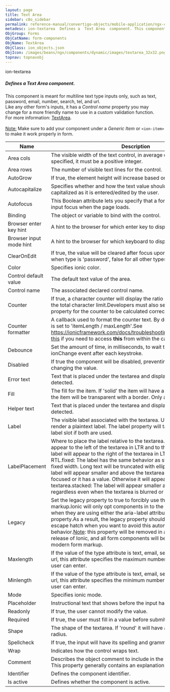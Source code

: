 ```yaml
---
layout: page
title: Text Area
sidebar: c8o_sidebar
permalink: reference-manual/convertigo-objects/mobile-application/ngx-components/form-components/text-area/
metadesc: ion-textarea  Defines a  Text Area  component. This component is meant for multiline text type inputs only, such as text, password, email, number, sea
ObjGroup: Forms
ObjCatName: form-components
ObjName: TextArea
ObjClass: ion_objects.json
ObjIcon: /images/beans/ngx/components/dynamic/images/textarea_32x32.png
topnav: topnavobj
---
```

ion-textarea<br/>

##### Defines a <i>Text Area</i> component.<br/>
This component is meant for multiline text type inputs only, such as text, password, email, number, search, tel, and url.<br/>
Like any other form's inputs, it has a <i>Control name</i> property you may change for a more friendly name to use in a custom validation function.<br/>
 For more information: <a href='https://ionicframework.com/docs/api/textarea'>TextArea</a>.<br/>
<br/>
<span class='orangetwinsoft'><u>Note:</u></span> Make sure to add your component under a <i>Generic Item</i> or <code>&lt;ion-item&gt;</code> to make it work properly in form.

Name | Description 
--- | ---
Area cols | The visible width of the text control, in average character widths. If it is specified, it must be a positive integer.
Area rows | The number of visible text lines for the control.
AutoGrow | If true, the element height will increase based on the value.
Autocapitalize | Specifies whether and how the text value should be automatically capitalized as it is entered/edited by the user.
Autofocus | This Boolean attribute lets you specify that a form control should have input focus when the page loads.
Binding | The object or variable to bind with the control.
Browser enter key hint | A hint to the browser for which enter key to display.
Browser input mode hint | A hint to the browser for which keyboard to display.
ClearOnEdit | If true, the value will be cleared after focus upon edit. Defaults to true when type is 'password', false for all other types.
Color | Specifies ionic color.
Control default value | The default text value of the area.
Control name | The associated declared control name.
Counter | If true, a character counter will display the ratio of characters used and the total character limit.Developers must also set the maxlength property for the counter to be calculated correctly.
Counter formatter | A callback used to format the counter text. By default the counter text is set to 'itemLength / maxLength'.See https://ionicframework.com/docs/troubleshooting/runtime#accessing-this if you need to access <b>this</b> from within the callback.
Debounce | Set the amount of time, in milliseconds, to wait to trigger the ionChange event after each keystroke.
Disabled | If true the component will be disabled, preventing the the user from changing the value.
Error text | Text that is placed under the textarea and displayed when an error is detected.
Fill | The fill for the item. If 'solid' the item will have a background. If 'outline' the item will be transparent with a border. Only available in md mode.
Helper text | Text that is placed under the textarea and displayed when no error is detected.
Label | The visible label associated with the textarea. Use this if you need to render a plaintext label. The label property will take priority over the label slot if both are used.
LabelPlacement | Where to place the label relative to the textarea.start: The label will appear to the left of the textarea in LTR and to the right in RTL.end: The label will appear to the right of the textarea in LTR and to the left in RTL.fixed: The label has the same behavior as start except it also has a fixed width. Long text will be truncated with ellipses (...).floating: The label will appear smaller and above the textarea when the input is focused or it has a value. Otherwise it will appear on top of the textarea.stacked: The label will appear smaller and above the textarea regardless even when the textarea is blurred or has no value.
Legacy | Set the legacy property to true to forcibly use the legacy form control markup.Ionic will only opt components in to the modern form markup when they are using either the aria-label attribute or the label property.As a result, the legacy property should only be used as an escape hatch when you want to avoid this automatic opt-in behavior.<u>Note</u>: this property will be removed in an upcoming major release of Ionic, and all form components will be opted-in to using the modern form markup.
Maxlength | If the value of the type attribute is text, email, search, password, tel, or url, this attribute specifies the maximum number of characters that the user can enter.
Minlength | If the value of the type attribute is text, email, search, password, tel, or url, this attribute specifies the minimum number of characters that the user can enter.
Mode | Specifies ionic mode.
Placeholder | Instructional text that shows before the input has a value.
Readonly | If true, the user cannot modify the value.
Required | If true, the user must fill in a value before submitting a form.
Shape | The shape of the textarea. If 'round' it will have an increased border radius.
Spellcheck | If true, the input will have its spelling and grammar checked.
Wrap | Indicates how the control wraps text.
Comment | Describes the object comment to include in the documentation report.  This property generally contains an explanation about the object. 
Identifier | Defines the component identifier.  
Is active | Defines whether the component is active. 

